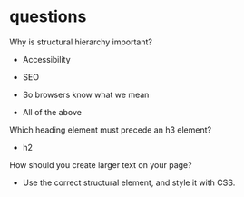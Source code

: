 # questions

Why is structural hierarchy important?

* Accessibility

* SEO

* So browsers know what we mean

* All of the above

Which heading element must precede an h3 element?

* h2

How should you create larger text on your page?

* Use the correct structural element, and style it with CSS.
